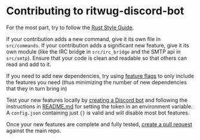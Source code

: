 # Contributing to ritwug-discord-bot

For the most part, try to follow the [Rust Style Guide](https://doc.rust-lang.org/beta/style-guide/index.html). 

If your contribution adds a new command, give it its own file in `src/commands`. If your contribution adds a significant new feature, give it its own module (like the IRC bridge in `src/irc_bridge` and the SMTP api in `src/smtp`). Ensure that your code is clean and readable so that others can read and add to it.

If you need to add new dependencies, try using [feature flags](https://doc.rust-lang.org/cargo/reference/features.html) to only include the features you need (thus minimizing the number of new dependencies that they in turn bring in)

Test your new features locally by [creating a Discord bot](https://discord.com/developers/docs/getting-started) and following the instructions in [README.md](README.md) for setting the token in an environment variable. A `config.json` containing just `{}` is valid and will disable most bot features.

Once your new features are complete and fully tested, [create a pull request](https://github.com/RITlug/ritlug-discord-bot/pulls) against the main repo.
